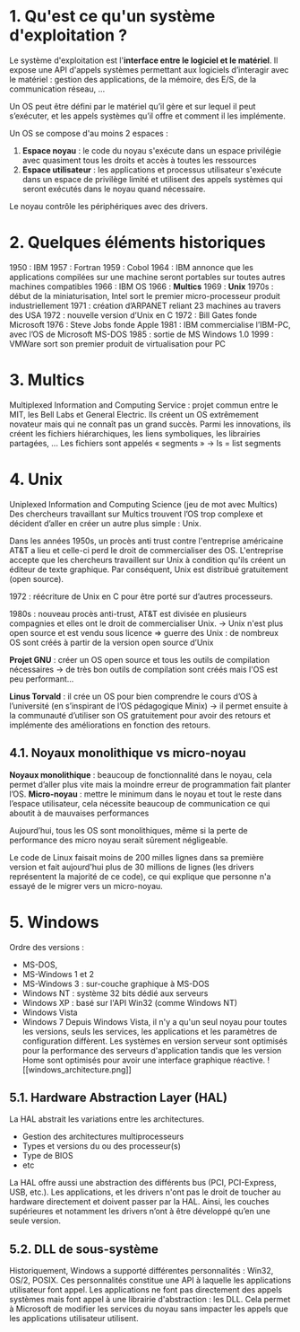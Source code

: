 ```toc

```

# 1. Qu'est ce qu'un système d'exploitation ?
Le système d'exploitation est l'**interface entre le logiciel et le matériel**. Il expose une API d'appels systèmes permettant aux logiciels d’interagir avec le matériel : gestion des applications, de la mémoire, des E/S, de la communication réseau, ...

Un OS peut être défini par le matériel qu’il gère et sur lequel il peut s’exécuter, et les appels systèmes qu’il offre et comment il les implémente.

Un OS se compose d'au moins 2 espaces :
1. **Espace noyau** : le code du noyau s'exécute dans un espace privilégie avec quasiment tous les droits et accès à toutes les ressources
2. **Espace utilisateur** : les applications et processus utilisateur s'exécute dans un espace de privilège limité et utilisent des appels systèmes qui seront exécutés dans le noyau quand nécessaire.

Le noyau contrôle les périphériques avec des drivers.


# 2. Quelques éléments historiques
1950 : IBM
1957 : Fortran
1959 : Cobol
1964 : IBM annonce que les applications compilées sur une machine seront portables sur toutes autres machines compatibles
1966 : IBM OS
1966 : **Multics**
1969 : **Unix**
1970s : début de la miniaturisation, Intel sort le premier micro-processeur produit industriellement
1971 : création d’ARPANET reliant 23 machines au travers des USA
1972 : nouvelle version d’Unix en C
1972 : Bill Gates fonde Microsoft
1976 : Steve Jobs fonde Apple
1981 : IBM commercialise l’IBM-PC, avec l’OS de Microsoft MS-DOS
1985 : sortie de MS Windows 1.0
1999 : VMWare sort son premier produit de virtualisation pour PC


# 3. Multics
Multiplexed Information and Computing Service : projet commun entre le MIT, les Bell Labs et General Electric. Ils créent un OS extrêmement novateur mais qui ne connaît pas un grand succès.
Parmi les innovations, ils créent les fichiers hiérarchiques, les liens symboliques, les librairies partagées, ...
Les fichiers sont appelés « segments » → ls = list segments


# 4. Unix
Uniplexed Information and Computing Science (jeu de mot avec Multics)
Des chercheurs travaillant sur Multics trouvent l’OS trop complexe et décident d’aller en créer un autre plus simple : Unix.

Dans les années 1950s, un procès anti trust contre l'entreprise américaine AT&T a lieu et celle-ci perd le droit de commercialiser des OS. L'entreprise accepte que les chercheurs travaillent sur Unix à condition qu'ils créent un éditeur de texte graphique.
Par conséquent, Unix est distribué gratuitement (open source).

1972 : réécriture de Unix en C pour être porté sur d’autres processeurs.

1980s : nouveau procès anti-trust, AT&T est divisée en plusieurs compagnies et elles ont le droit de commercialiser Unix.
→ Unix n'est plus open source et est vendu sous licence
=> guerre des Unix : de nombreux OS sont créés à partir de la version open source d’Unix

**Projet GNU** : créer un OS open source et tous les outils de compilation nécessaires
→ de très bon outils de compilation sont créés mais l'OS est peu performant...

**Linus Torvald** : il crée un OS pour bien comprendre le cours d’OS à l’université (en s’inspirant de l’OS pédagogique Minix)
→ il permet ensuite à la communauté d’utiliser son OS gratuitement pour avoir des retours et implémente des améliorations en fonction des retours.

## 4.1. Noyaux monolithique vs micro-noyau
**Noyaux monolithique** : beaucoup de fonctionnalité dans le noyau, cela permet d’aller plus vite mais la moindre erreur de programmation fait planter l’OS.
**Micro-noyau** : mettre le minimum dans le noyau et tout le reste dans l’espace utilisateur, cela nécessite beaucoup de communication ce qui aboutit à de mauvaises performances

Aujourd’hui, tous les OS sont monolithiques, même si la perte de performance des micro noyau serait sûrement négligeable. 

Le code de Linux faisait moins de 200 milles lignes dans sa première version et fait aujourd'hui plus de 30 millions de lignes (les drivers représentent la majorité de ce code), ce qui explique que personne n'a essayé de le migrer vers un micro-noyau.


# 5. Windows
Ordre des versions : 
- MS-DOS, 
- MS-Windows 1 et 2 
- MS-Windows 3 : sur-couche graphique à MS-DOS
- Windows NT : système 32 bits dédié aux serveurs
- Windows XP : basé sur l'API Win32 (comme Windows NT)
- Windows Vista
- Windows 7
Depuis Windows Vista, il n'y a qu'un seul noyau pour toutes les versions, seuls les services, les applications et les paramètres de configuration diffèrent. Les systèmes en version serveur sont optimisés pour la performance des serveurs d'application tandis que les version Home sont optimisés pour avoir une interface graphique réactive.
![[windows_architecture.png]]

## 5.1. Hardware Abstraction Layer (HAL)
La HAL abstrait les variations entre les architectures.
- Gestion des architectures multiprocesseurs
- Types et versions du ou des processeur(s)
- Type de BIOS
- etc

La HAL offre aussi une abstraction des différents bus (PCI, PCI-Express, USB, etc.). Les applications, et les drivers n'ont pas le droit de toucher au hardware directement et doivent passer par la HAL.
Ainsi, les couches supérieures et notamment les drivers n’ont à être développé qu’en une seule version.

## 5.2. DLL de sous-système
Historiquement, Windows a supporté différentes personnalités : Win32, OS/2, POSIX. Ces personnalités constitue une API à laquelle les applications utilisateur font appel.
Les applications ne font pas directement des appels systèmes mais font appel à une librairie d'abstraction : les DLL. Cela permet à Microsoft de modifier les services du noyau sans impacter les appels que les applications utilisateur utilisent.
